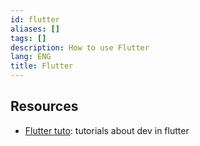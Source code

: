 ```yaml
---
id: flutter
aliases: []
tags: []
description: How to use Flutter
lang: ENG
title: Flutter
---
```


## Resources

* [Flutter tuto](https://docs.flutter.dev/get-started/codelab): tutorials about dev in flutter
